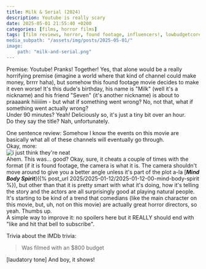 ```yaml
---
title: Milk & Serial (2024)
description: Youtube is really scary
date: 2025-05-01 21:55:40 +0200
categories: [films, horror films]
tags: [film reviews, horror, found footage, influencers!, lowbudgetcore, the internet is scary, shorts, they don't say the title]
media_subpath: "/assets/img/posts/2025-05-01/"
image:
    path: "milk-and-serial.png"
---
```

<span class="reviewsection">Premise:</span> Youtube! Pranks! Together! Yes, that alone would be a really horrifying premise (imagine a world where that kind of channel could make money, brrrr haha), but somehow this found footage movie decides to make it even worse! It's this dude's birthday, his name is "Milk" (well it's a nickname) and his friend "Seven" (it's another nickname) is about to praaaank hiiiiiim - but what if something went wrong? No, not that, what if something went actually wrong?<br/>
<span class="reviewsection">Under 90 minutes?</span> Yeah! Deliciously so, it's just a tiny bit over an hour.<br/>
<span class="reviewsection">Do they say the title?</span> Nah, unfortunately.

<span class="reviewsection">One sentence review:</span> Somehow I know the events on this movie are basically what all of these channels will eventually go through.<br/>
<span class="reviewsection">Okay, more:</span> <br/>![i just think they're neat](neat.gif)<br/>Ahem. This was... good? Okay, sure, it cheats a couple of times with the format (if it is found footage, the camera is what it is. The camera shouldn't move around to give you a better angle unless it's part of the plot a-la [***Mind Body Spirit***]({% post_url 2025/2025-01-12/2025-01-12-00-mind-body-spirit %}), but other than that it is pretty smart with what it's doing, how it's telling the story and the actors are all surprisingly good at playing natural people. It's starting to be kind of a trend that comedians (like the main character on this movie, but, uh, not on this movie) are actually great horror directors, so yeah. Thumbs up.<br/>
<span class="reviewsection">A simple way to improve it:</span> no spoilers here but it REALLY should end with "like and hit that bell to subscribe".

<span class="reviewsection">Trivia about the IMDb trivia:</span>
> Was filmed with an $800 budget

[laudatory tone] And boy, it shows!